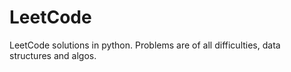 # LeetCode

LeetCode solutions in python.
Problems are of all difficulties, data structures and algos.
